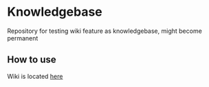 # Knowledgebase
Repository for testing wiki feature as knowledgebase, might become permanent

## How to use
Wiki is located [here](https://github.com/Dartmouth-Formula-Racing/Knowledgebase/wiki)

